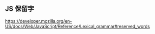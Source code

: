 ## JS 保留字

https://developer.mozilla.org/en-US/docs/Web/JavaScript/Reference/Lexical_grammar#reserved_words
